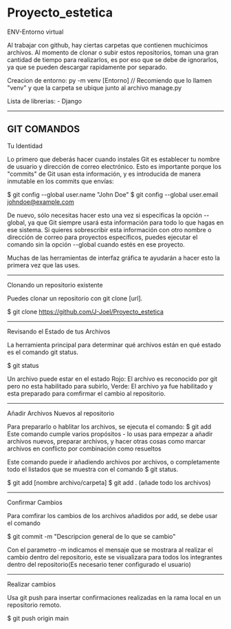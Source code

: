 # Proyecto_estetica

ENV-Entorno virtual

Al trabajar con github, hay ciertas carpetas que contienen muchicimos archivos. Al momento de clonar o subir estos repositorios, toman una gran cantidad de tiempo para realizarlos, es por eso que se debe de ignorarlos, ya que se pueden descargar rapidamente por separado.

Creacion de entorno: py -m venv [Entorno] 
// Recomiendo que lo llamen "venv" y que la carpeta se ubique junto al archivo manage.py

Lista de librerias:
    - Django

---------------------------------------------------------------------------------------------------------
GIT COMANDOS
---------------------------------------------------------------------------------------------------------
Tu Identidad

Lo primero que deberás hacer cuando instales Git es establecer tu nombre de usuario y dirección de correo electrónico. Esto es importante porque los "commits" de Git usan esta información, y es introducida de manera inmutable en los commits que envías:

$ git config --global user.name "John Doe"
$ git config --global user.email johndoe@example.com

De nuevo, sólo necesitas hacer esto una vez si especificas la opción --global, ya que Git siempre usará esta información para todo lo que hagas en ese sistema. Si quieres sobrescribir esta información con otro nombre o dirección de correo para proyectos específicos, puedes ejecutar el comando sin la opción --global cuando estés en ese proyecto.

Muchas de las herramientas de interfaz gráfica te ayudarán a hacer esto la primera vez que las uses.

---------------------------------------------------------------------------------------------------------
Clonando un repositorio existente

Puedes clonar un repositorio con git clone [url].

$ git clone https://github.com/J-Joel/Proyecto_estetica

---------------------------------------------------------------------------------------------------------
Revisando el Estado de tus Archivos

La herramienta principal para determinar qué archivos están en qué estado es el comando git status.

$ git status

Un archivo puede estar en el estado Rojo: El archivo es reconocido por git pero no esta habilitado para subirlo, Verde: El archivo ya fue habilitado y esta preparado para comfirmar el cambio al repositorio.

---------------------------------------------------------------------------------------------------------
Añadir Archivos Nuevos al repositorio

Para prepararlo o hablitar los archivos, se ejecuta el comando: $ git add
Este comando cumple varios propósitos - lo usas para empezar a añadir archivos nuevos, preparar archivos, y hacer otras cosas como marcar archivos en conflicto por combinación como resueltos

Este comando puede ir añadiendo archivos por archivos, o completamente todo el listados que se muestra con el comando $ git status.

$ git add [nombre archivo/carpeta]
$ git add . (añade todo los archivos)

---------------------------------------------------------------------------------------------------------
Confirmar Cambios

Para comfirar los cambios de los archivos añadidos por add, se debe usar el comando

$ git commit -m "Descripcion general de lo que se cambio"

Con el parametro -m indicamos el mensaje que se mostrara al realizar el cambio dentro del repositorio, este se visualizara para todos los integrantes dentro del repositorio(Es necesario tener configurado el usuario)

---------------------------------------------------------------------------------------------------------
Realizar cambios

Usa git push para insertar confirmaciones realizadas en la rama local en un repositorio remoto.

$ git push origin main